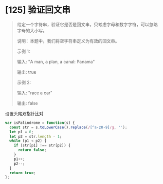 # [125] 验证回文串

> 给定一个字符串，验证它是否是回文串，只考虑字母和数字字符，可以忽略字母的大小写。
>
> 说明：本题中，我们将空字符串定义为有效的回文串。
>
> 示例 1:
>
> 输入: "A man, a plan, a canal: Panama"
>
> 输出: true
>
> 示例 2:
>
> 输入: "race a car"
>
> 输出: false

设置头尾双指针比对

```js
var isPalindrome = function(s) {
  const str = s.toLowerCase().replace(/[^a-z0-9]/g, '');
  let p1 = 0;
  let p2 = str.length - 1;
  while (p1 < p2) {
    if (str[p1] !== str[p2]) {
      return false;
    }
    p1++;
    p2--;
  }
  return true;
};
```

